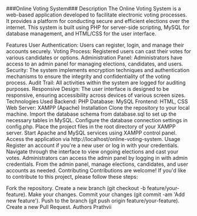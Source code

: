 ###Online Voting System###
Description
The Online Voting System is a web-based application developed to facilitate electronic voting processes. It provides a platform for conducting secure and efficient elections over the internet. This system is built using PHP for server-side scripting, MySQL for database management, and HTML/CSS for the user interface.

Features
User Authentication: Users can register, login, and manage their accounts securely.
Voting Process: Registered users can cast their votes for various candidates or options.
Administration Panel: Administrators have access to an admin panel for managing elections, candidates, and users.
Security: The system implements encryption techniques and authentication mechanisms to ensure the integrity and confidentiality of the voting process.
Audit Trail: All activities within the system are logged for auditing purposes.
Responsive Design: The user interface is designed to be responsive, ensuring accessibility across devices of various screen sizes.
Technologies Used
Backend: PHP
Database: MySQL
Frontend: HTML, CSS
Web Server: XAMPP (Apache)
Installation
Clone the repository to your local machine.
Import the database schema from database.sql to set up the necessary tables in MySQL.
Configure the database connection settings in config.php.
Place the project files in the root directory of your XAMPP server.
Start Apache and MySQL services using XAMPP control panel.
Access the application via http://localhost/online-voting-system.
Usage
Register an account if you're a new user or log in with your credentials.
Navigate through the interface to view ongoing elections and cast your votes.
Administrators can access the admin panel by logging in with admin credentials.
From the admin panel, manage elections, candidates, and user accounts as needed.
Contributing
Contributions are welcome! If you'd like to contribute to this project, please follow these steps:

Fork the repository.
Create a new branch (git checkout -b feature/your-feature).
Make your changes.
Commit your changes (git commit -am 'Add new feature').
Push to the branch (git push origin feature/your-feature).
Create a new Pull Request.
Authors
Prathvii
